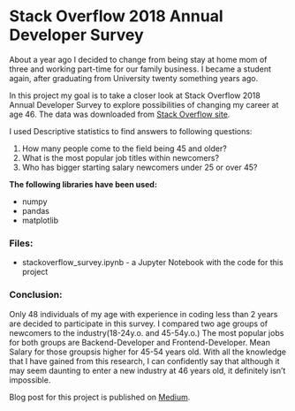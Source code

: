 # Stack Overflow 2018 Annual Developer Survey

About a year ago I decided to change from being stay at home mom of three and working part-time for our family business. I became a student again, after graduating from University twenty something years ago.

In this project my goal is to take a closer look at Stack Overflow 2018 Annual Developer Survey to explore possibilities of changing my career at age 46. The data was downloaded from [Stack Overflow site](https://insights.stackoverflow.com/survey).

I used Descriptive statistics to find answers to following questions:

1. How many people come to the field being 45 and older?
2. What is the most popular job titles within newcomers?
3. Who has bigger starting salary newcomers under 25 or over 45?

**The following libraries have been used:**
- numpy
- pandas
- matplotlib 

### Files:
- stackoverflow_survey.ipynb - a Jupyter Notebook with the code for this project

### Conclusion:

Only 48 individuals of my age with experience in coding less than 2 years are decided to participate in this survey. I compared two age groups of newcomers to the industry(18-24y.o. and 45-54y.o.) The most popular jobs for both groups are Backend-Developer and Frontend-Developer. Mean Salary for those groupsis higher for 45-54 years old. 
With all the knowledge that I have gained from this research, I can confidently say that although it may seem daunting to enter a new industry at 46 years old, it definitely isn’t impossible.

Blog post for this project is published on [Medium](https://medium.com/@olga_48248/is-it-hard-to-start-a-new-career-in-data-science-at-46-7166778e492?sk=eba56aa881ad5d56a1a597eebb2ddd96).
